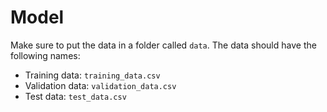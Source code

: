# Model

Make sure to put the data in a folder called ```data```. The data should have the following names:

- Training data: ```training_data.csv```
- Validation data: ```validation_data.csv```
- Test data: ```test_data.csv```